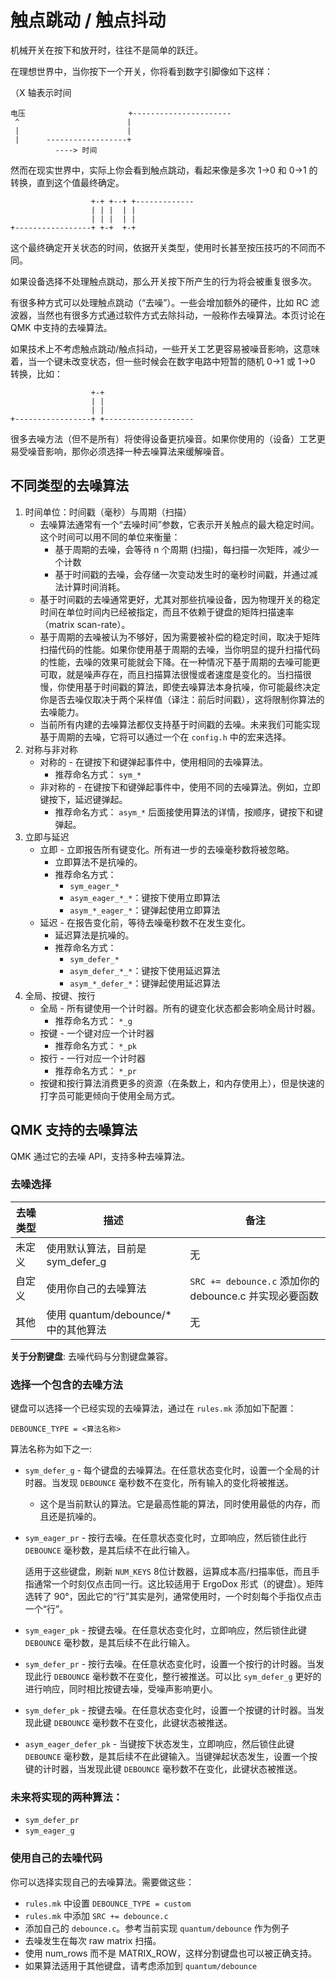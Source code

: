 # 触点跳动 / 触点抖动

机械开关在按下和放开时，往往不是简单的跃迁。

在理想世界中，当你按下一个开关，你将看到数字引脚像如下这样： 

（X 轴表示时间

```
电压                       +----------------------
 ^                        |
 |                        |
 |      ------------------+
          ----> 时间
```

然而在现实世界中，实际上你会看到触点跳动，看起来像是多次 1->0 和 0->1 的转换，直到这个值最终确定。

```
                  +-+ +--+ +-------------
                  | | |  | |
                  | | |  | |
+-----------------+ +-+  +-+
```
这个最终确定开关状态的时间，依据开关类型，使用时长甚至按压技巧的不同而不同。

如果设备选择不处理触点跳动，那么开关按下所产生的行为将会被重复很多次。

有很多种方式可以处理触点跳动（“去噪”）。一些会增加额外的硬件，比如 RC 滤波器，当然也有很多方式通过软件方式去除抖动，一般称作去噪算法。本页讨论在 QMK 中支持的去噪算法。

如果技术上不考虑触点跳动/触点抖动，一些开关工艺更容易被噪音影响，这意味着，当一个键未改变状态，但一些时候会在数字电路中短暂的随机 0->1 或 1->0 转换，比如：

```
                  +-+
                  | |
                  | |
+-----------------+ +--------------------
```

很多去噪方法（但不是所有）将使得设备更抗噪音。如果你使用的（设备）工艺更易受噪音影响，那你必须选择一种去噪算法来缓解噪音。

## 不同类型的去噪算法

1) 时间单位：时间戳（毫秒）与周期（扫描）
   * 去噪算法通常有一个“去噪时间”参数，它表示开关触点的最大稳定时间。这个时间可以用不同的单位来衡量：
     * 基于周期的去噪，会等待 n 个周期 (扫描)，每扫描一次矩阵，减少一个计数
     * 基于时间戳的去噪，会存储一次变动发生时的毫秒时间戳，并通过减法计算时间消耗。
   * 基于时间戳的去噪通常更好，尤其对那些抗噪设备，因为物理开关的稳定时间在单位时间内已经被指定，而且不依赖于键盘的矩阵扫描速率（matrix scan-rate）。
   * 基于周期的去噪被认为不够好，因为需要被补偿的稳定时间，取决于矩阵扫描代码的性能。如果你使用基于周期的去噪，当你明显的提升扫描代码的性能，去噪的效果可能就会下降。在一种情况下基于周期的去噪可能更可取，就是噪声存在，而且扫描算法很慢或者速度是变化的。当扫描很慢，你使用基于时间戳的算法，即使去噪算法本身抗噪，你可能最终决定你是否去噪仅取决于两个采样值（译注：前后时间戳），这将限制你算法的去噪能力。
   * 当前所有内建的去噪算法都仅支持基于时间戳的去噪。未来我们可能实现基于周期的去噪，它将可以通过一个在 ```config.h``` 中的宏来选择。
2) 对称与非对称
   * 对称的 - 在键按下和键弹起事件中，使用相同的去噪算法。
     * 推荐命名方式： ```sym_*```
   * 非对称的 - 在键按下和键弹起事件中，使用不同的去噪算法。例如，立即键按下，延迟键弹起。
     * 推荐命名方式： ```asym_*``` 后面接使用算法的详情，按顺序，键按下和键弹起。
3) 立即与延迟
   * 立即 - 立即报告所有键变化。所有进一步的去噪毫秒数将被忽略。
     * 立即算法不是抗噪的。
     * 推荐命名方式：
        * ```sym_eager_*```
        * ```asym_eager_*_*```：键按下使用立即算法
        * ```asym_*_eager_*```：键弹起使用立即算法
   * 延迟 - 在报告变化前，等待去噪毫秒数不在发生变化。
     * 延迟算法是抗噪的。
     * 推荐命名方式：
        * ```sym_defer_*```
        * ```asym_defer_*_*```：键按下使用延迟算法
        * ```asym_*_defer_*```：键弹起使用延迟算法
4) 全局、按键、按行
   * 全局 - 所有键使用一个计时器。所有的键变化状态都会影响全局计时器。
     * 推荐命名方式： ```*_g```
   * 按键 - 一个键对应一个计时器
     * 推荐命名方式： ```*_pk```
   * 按行 - 一行对应一个计时器
     * 推荐命名方式： ```*_pr```
   * 按键和按行算法消费更多的资源（在条数上，和内存使用上），但是快速的打字员可能更倾向于使用全局方式。

## QMK 支持的去噪算法

QMK 通过它的去噪 API，支持多种去噪算法。

### 去噪选择

| 去噪类型 | 描述                                 | 备注                                                       |
| -------- | ------------------------------------ | ---------------------------------------------------------- |
| 未定义   | 使用默认算法，目前是 sym_defer_g     | 无                                                         |
| 自定义   | 使用你自己的去噪算法                 | ```SRC += debounce.c``` 添加你的 debounce.c 并实现必要函数 |
| 其他     | 使用 quantum/debounce/* 中的其他算法 | 无                                                         |

**关于分割键盘**:
去噪代码与分割键盘兼容。

### 选择一个包含的去噪方法
键盘可以选择一个已经实现的去噪算法，通过在 ```rules.mk``` 添加如下配置：

```
DEBOUNCE_TYPE = <算法名称>
```
算法名称为如下之一:
* ```sym_defer_g``` - 每个键盘的去噪算法。在任意状态变化时，设置一个全局的计时器。当发现 ```DEBOUNCE``` 毫秒数不在变化，所有输入的变化将被推送。
  
  * 这个是当前默认的算法。它是最高性能的算法，同时使用最低的内存，而且还是抗噪的。
  
* ```sym_eager_pr``` - 按行去噪。在任意状态变化时，立即响应，然后锁住此行 ```DEBOUNCE``` 毫秒数，是其后续不在此行输入。

  适用于这些键盘，刷新 ```NUM_KEYS``` 8位计数器，运算成本高/扫描率低，而且手指通常一个时刻仅点击同一行。这比较适用于 ErgoDox 形式（的键盘）。矩阵选转了 90°，因此它的“行”其实是列，通常使用时，一个时刻每个手指仅点击一个“行”。

* ```sym_eager_pk``` - 按键去噪。在任意状态变化时，立即响应，然后锁住此键 ```DEBOUNCE``` 毫秒数，是其后续不在此行输入。

* ```sym_defer_pr``` - 按行去噪。在任意状态变化时，设置一个按行的计时器。当发现此行 ```DEBOUNCE``` 毫秒数不在变化，整行被推送。可以比 `sym_defer_g` 更好的进行响应，同时相比按键去噪，受噪声影响更小。

* ```sym_defer_pk``` - 按键去噪。在任意状态变化时，设置一个按键的计时器。当发现此键 ```DEBOUNCE``` 毫秒数不在变化，此键状态被推送。

* ```asym_eager_defer_pk``` - 当键按下状态发生，立即响应，然后锁住此键 ```DEBOUNCE``` 毫秒数，是其后续不在此键输入。当键弹起状态发生，设置一个按键的计时器，当发现此键 ```DEBOUNCE``` 毫秒数不在变化，此键状态被推送。

### 未来将实现的两种算法：
* ```sym_defer_pr```
* ```sym_eager_g```

### 使用自己的去噪代码
你可以选择实现自己的去噪算法。需要做这些：

*  ```rules.mk``` 中设置 ```DEBOUNCE_TYPE = custom```
*  ```rules.mk``` 中添加 ```SRC += debounce.c```
* 添加自己的 ```debounce.c```。参考当前实现 ```quantum/debounce``` 作为例子
* 去噪发生在每次 raw matrix 扫描。
* 使用 num_rows 而不是 MATRIX_ROW，这样分割键盘也可以被正确支持。
* 如果算法适用于其他键盘，请考虑添加到 ```quantum/debounce```
